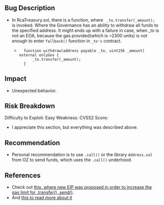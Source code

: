 ## Bug Description

- In RcaTreasury.sol, there is a function, where ` _to.transfer(_amount);` is invoked. Where the Governance has an ability to withdraw all funds to the specified address. It might ends up with a failure in case, when _to is not an EOA, because the gas provided(which is ~2300 units) is not enough to enter `fallback()` function in `_to's` contract. 

  - ```Solidity
      function withdraw(address payable _to, uint256 _amount) external onlyGov {
          _to.transfer(_amount);
      }

## Impact
  - Unexpected behavior. 

## Risk Breakdown
Difficulty to Exploit: Easy
Weakness:
CVSS2 Score:
- I appreciate this section, but everything was described above. 

## Recommendation
- Personal recommendation is to use `.call()` or the library `Address.sol` from OZ to send funds, which uses the `.call()` underhood. 
  
## References

  - Check out [this, where new EIP was proposed in order to increase the gas limit for .transfer() .send()](https://github.com/ethereum/solidity/issues/4630#event-1764469844). 
  - And [this to read more about it](https://ethereum.stackexchange.com/questions/28759/transfer-to-contract-fails)
